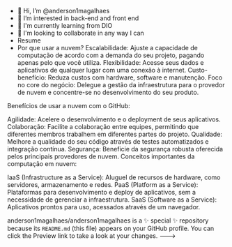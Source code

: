- 👋 Hi, I’m @anderson1magalhaes
- 👀 I’m interested in back-end and front end
- 🌱 I'm currently learning from DIO
- 💞️ I'm looking to collaborate in any way I can
- Resume
- Por que usar a nuvem?
Escalabilidade: Ajuste a capacidade de computação de acordo com a demanda do seu projeto, 
pagando apenas pelo que você utiliza.
Flexibilidade: Acesse seus dados e aplicativos de qualquer lugar com uma conexão à internet.
Custo-benefício: Reduza custos com hardware, software e manutenção.
Foco no core do negócio: Delegue a gestão da infraestrutura para o provedor de nuvem e
concentre-se no desenvolvimento do seu produto.

Benefícios de usar a nuvem com o GitHub:

Agilidade: Acelere o desenvolvimento e o deployment de seus aplicativos.
Colaboração: Facilite a colaboração entre equipes, permitindo que diferentes membros trabalhem em diferentes partes do projeto.
Qualidade: Melhore a qualidade do seu código através de testes automatizados e integração contínua.
Segurança: Beneficie da segurança robusta oferecida pelos principais provedores de nuvem.
Conceitos importantes da computação em nuvem:

IaaS (Infrastructure as a Service): Aluguel de recursos de hardware, como servidores, armazenamento e redes.
PaaS (Platform as a Service): Plataformas para desenvolvimento e deploy de aplicativos, sem a necessidade de gerenciar a infraestrutura.
SaaS (Software as a Service): Aplicativos prontos para uso, acessados através de um navegador.

anderson1magalhaes/anderson1magalhaes is a ✨ special ✨ repository because its `README.md` (this file) appears on your GitHub profile.
You can click the Preview link to take a look at your changes.
--->
